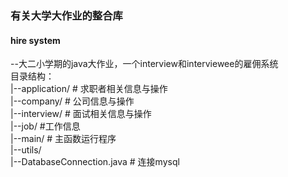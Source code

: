 ### 有关大学大作业的整合库<br/>
#### hire system <br/>
--大二小学期的java大作业，一个interview和interviewee的雇佣系统<br/>
目录结构：<br/>
|--application/ # 求职者相关信息与操作<br/>
|--company/ # 公司信息与操作<br/>
|--interview/ # 面试相关信息与操作 <br/>
|--job/ #工作信息 <br/>
|--main/ # 主函数运行程序 <br/>
|--utils/<br/>
   |--DatabaseConnection.java # 连接mysql
